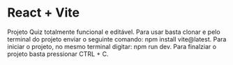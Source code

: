 # React + Vite

Projeto Quiz totalmente funcional e editável. Para usar basta clonar e pelo terminal do projeto enviar o seguinte comando: npm install vite@latest.
Para iniciar o projeto, no mesmo terminal digitar: npm run dev.
Para finalziar o projeto basta pressionar CTRL + C.
